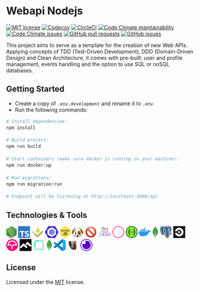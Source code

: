 # Webapi Nodejs

[![MIT license](https://img.shields.io/badge/license-MIT-blue.svg)](LICENSE)
[![Codecov](https://img.shields.io/codecov/c/github/leal32b/webapi-nodejs?logo=codecov&logoColor=white)](https://app.codecov.io/gh/leal32b/webapi-nodejs)
[![CircleCI](https://img.shields.io/circleci/build/github/leal32b/webapi-nodejs/main?logo=circleci)](https://app.circleci.com/pipelines/github/leal32b/webapi-nodejs)
[![Code Climate maintainability](https://img.shields.io/codeclimate/maintainability/leal32b/webapi-nodejs?logo=code-climate)](https://codeclimate.com/github/leal32b/webapi-nodejs/maintainability)
[![Code Climate issues](https://img.shields.io/codeclimate/issues/leal32b/webapi-nodejs?logo=codeclimate)](https://codeclimate.com/github/leal32b/webapi-nodejs/issues)
[![GitHub pull requests](https://img.shields.io/github/issues-pr/leal32b/webapi-nodejs?logo=github)](https://github.com/leal32b/webapi-nodejs/pulls)
[![GitHub issues](https://img.shields.io/github/issues/leal32b/webapi-nodejs?logo=github)](https://github.com/leal32b/webapi-nodejs/issues)


This project aims to serve as a template for the creation of new Web APIs. Applying concepts of TDD (Test-Driven Development), DDD (Domain-Driven Design) and Clean Architecture, it comes with pre-built: user and profile management, events handling and the option to use SQL or noSQL databases.


<!--
## Table of Contents

- [Webapi Nodejs](#webapi-nodejs)
  - [Getting Started](#getting-started)
  - [Technologies & Tools](#technologies--tools)
  - [License](#license)
-->


## Getting Started

- Create a copy of `.env.development` and rename it to `.env`
- Run the following commands:
```bash
# Install dependencies:
npm install

# Build project:
npm run build

# Start containers (make sure docker is running on your machine):
npm run docker:up

# Run migrations:
npm run migration:run

# Endpoint will be listening at http://localhost:3000/api
```


## Technologies & Tools

<a rel="Node.js" href="https://nodejs.org"><img src="./docs/logos/nodejs.svg" height="32"/></a>
<a rel="TypeScript" href="https://www.typescriptlang.org"><img src="./docs/logos/typescript.svg" height="32"/></a>
<a rel="Vitest" href="https://vitest.dev"><img src="./docs/logos/vitest.svg" height="32"/></a>
<a rel="ESLint" href="https://eslint.org"><img src="./docs/logos/eslint.svg" height="32"/></a>
<a rel="Standard " href="https://standardjs.com"><img src="./docs/logos/standardjs.svg" height="32"/></a>
<a rel="husky" href="https://typicode.github.io/husky"><img src="./docs/logos/husky.png" height="32"/></a>
<a rel="lint-staged" href="https://github.com/okonet/lint-staged#readme"><img src="./docs/logos/lintstaged.png" height="32"/></a>
<a rel="jscpd" href="https://github.com/kucherenko/jscpd#readme"><img src="./docs/logos/jscpd.svg" height="32"/></a>
<a rel="Conventional Commits" href="https://www.conventionalcommits.org"><img src="./docs/logos/conventionalcommits.svg" height="32"/></a>
<a rel="Swagger" href="https://swagger.io"><img src="./docs/logos/swagger.svg" height="32"/></a>
<a rel="Docker" href="https://www.docker.com"><img src="./docs/logos/docker.svg" height="32"/></a>
<a rel="MongoDB" href="https://www.mongodb.com"><img src="./docs/logos/mongodb.svg" height="32"/></a>
<a rel="PostgreSQL" href="https://www.postgresql.org"><img src="./docs/logos/postgresql.svg" height="32"/></a>
<a rel="CircleCI" href="https://circleci.com"><img src="./docs/logos/circleci.svg" height="32"/></a>
<a rel="Codecov" href="https://about.codecov.io"><img src="./docs/logos/codecov.svg" height="32"/></a>
<a rel="Code Climate" href="https://codeclimate.com"><img src="./docs/logos/codeclimate.svg" height="32"/></a>
<a rel="Render" href="https://render.com"><img src="./docs/logos/render.svg" height="32"/></a>
<a rel="MongoDB Cloud" href="https://mongodb.com"><img src="./docs/logos/mongodb.svg" height="32"/></a>
<a rel="VS Code" href="https://code.visualstudio.com"><img src="./docs/logos/vscode.svg" height="32"/></a>
<a rel="DBeaver" href="https://dbeaver.io"><img src="./docs/logos/dbeaver.svg" height="32"/></a>
<a rel="Insomnia" href="https://insomnia.rest"><img src="./docs/logos/insomnia.svg" height="32"/></a>


## License

Licensed under the [MIT](LICENSE) license.

